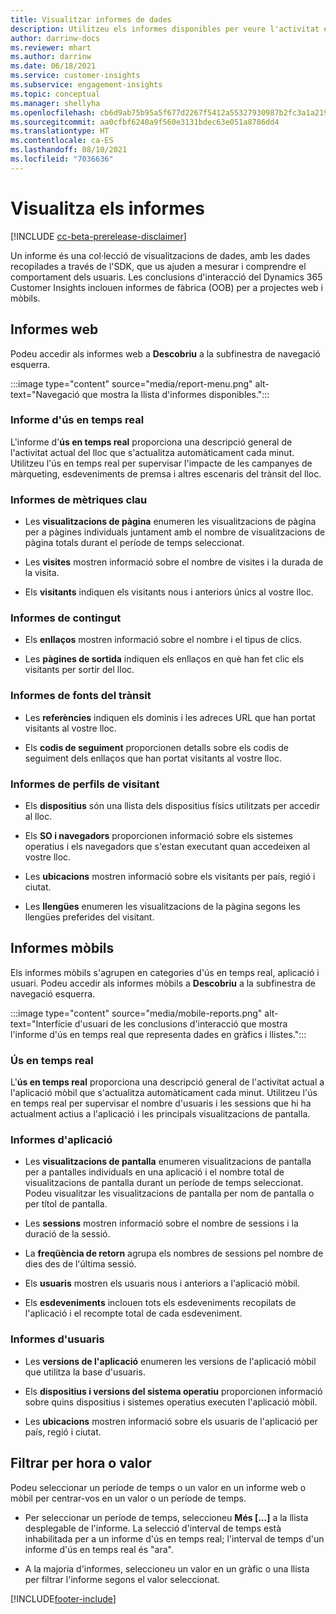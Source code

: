 ```yaml
---
title: Visualitzar informes de dades
description: Utilitzeu els informes disponibles per veure l'activitat en temps real al vostre lloc.
author: darrinw-docs
ms.reviewer: mhart
ms.author: darrinw
ms.date: 06/18/2021
ms.service: customer-insights
ms.subservice: engagement-insights
ms.topic: conceptual
ms.manager: shellyha
ms.openlocfilehash: cb6d9ab75b95a5f677d2267f5412a55327930987b2fc3a1a21958633a8116bd2
ms.sourcegitcommit: aa0cfbf6240a9f560e3131bdec63e051a8786dd4
ms.translationtype: HT
ms.contentlocale: ca-ES
ms.lasthandoff: 08/10/2021
ms.locfileid: "7036636"
---
```

# <a name="view-reports"></a>Visualitza els informes

[!INCLUDE [cc-beta-prerelease-disclaimer](includes/cc-beta-prerelease-disclaimer.md)]

Un informe és una col·lecció de visualitzacions de dades, amb les dades recopilades a través de l'SDK, que us ajuden a mesurar i comprendre el comportament dels usuaris. Les conclusions d'interacció del Dynamics 365 Customer Insights inclouen informes de fàbrica (OOB) per a projectes web i mòbils.  

## <a name="web-reports"></a>Informes web

Podeu accedir als informes web a **Descobriu** a la subfinestra de navegació esquerra.

:::image type="content" source="media/report-menu.png" alt-text="Navegació que mostra la llista d'informes disponibles.":::

### <a name="real-time-usage-report"></a>Informe d'ús en temps real

L'informe d'**ús en temps real** proporciona una descripció general de l'activitat actual del lloc que s'actualitza automàticament cada minut. Utilitzeu l'ús en temps real per supervisar l'impacte de les campanyes de màrqueting, esdeveniments de premsa i altres escenaris del trànsit del lloc.

### <a name="key-metrics-reports"></a>Informes de mètriques clau

- Les **visualitzacions de pàgina** enumeren les visualitzacions de pàgina per a pàgines individuals juntament amb el nombre de visualitzacions de pàgina totals durant el període de temps seleccionat.

- Les **visites** mostren informació sobre el nombre de visites i la durada de la visita.

- Els **visitants** indiquen els visitants nous i anteriors únics al vostre lloc.

### <a name="content-reports"></a>Informes de contingut

- Els **enllaços** mostren informació sobre el nombre i el tipus de clics.

- Les **pàgines de sortida** indiquen els enllaços en què han fet clic els visitants per sortir del lloc.

### <a name="traffic-sources-reports"></a>Informes de fonts del trànsit

- Les **referències** indiquen els dominis i les adreces URL que han portat visitants al vostre lloc.

- Els **codis de seguiment** proporcionen detalls sobre els codis de seguiment dels enllaços que han portat visitants al vostre lloc.

### <a name="visitor-profiles-reports"></a>Informes de perfils de visitant

- Els **dispositius** són una llista dels dispositius físics utilitzats per accedir al lloc.

- Els **SO i navegadors** proporcionen informació sobre els sistemes operatius i els navegadors que s'estan executant quan accedeixen al vostre lloc.

- Les **ubicacions** mostren informació sobre els visitants per país, regió i ciutat.

- Les **llengües** enumeren les visualitzacions de la pàgina segons les llengües preferides del visitant.

## <a name="mobile-reports"></a>Informes mòbils

Els informes mòbils s'agrupen en categories d'ús en temps real, aplicació i usuari. Podeu accedir als informes mòbils a **Descobriu** a la subfinestra de navegació esquerra.   

:::image type="content" source="media/mobile-reports.png" alt-text="Interfície d'usuari de les conclusions d'interacció que mostra l'informe d'ús en temps real que representa dades en gràfics i llistes.":::   

### <a name="real-time-usage"></a>Ús en temps real

L'**ús en temps real** proporciona una descripció general de l'activitat actual a l'aplicació mòbil que s'actualitza automàticament cada minut. Utilitzeu l'ús en temps real per supervisar el nombre d'usuaris i les sessions que hi ha actualment actius a l'aplicació i les principals visualitzacions de pantalla.

### <a name="app-reports"></a>Informes d'aplicació

- Les **visualitzacions de pantalla** enumeren visualitzacions de pantalla per a pantalles individuals en una aplicació i el nombre total de visualitzacions de pantalla durant un període de temps seleccionat. Podeu visualitzar les visualitzacions de pantalla per nom de pantalla o per títol de pantalla.

- Les **sessions** mostren informació sobre el nombre de sessions i la duració de la sessió.

- La **freqüència de retorn** agrupa els nombres de sessions pel nombre de dies des de l'última sessió.

- Els **usuaris** mostren els usuaris nous i anteriors a l'aplicació mòbil.

- Els **esdeveniments** inclouen tots els esdeveniments recopilats de l'aplicació i el recompte total de cada esdeveniment.

### <a name="user-reports"></a>Informes d'usuaris

- Les **versions de l'aplicació** enumeren les versions de l'aplicació mòbil que utilitza la base d'usuaris.

- Els **dispositius i versions del sistema operatiu** proporcionen informació sobre quins dispositius i sistemes operatius executen l'aplicació mòbil.

- Les **ubicacions** mostren informació sobre els usuaris de l'aplicació per país, regió i ciutat.

## <a name="filter-by-time-or-value"></a>Filtrar per hora o valor

Podeu seleccionar un període de temps o un valor en un informe web o mòbil per centrar-vos en un valor o un període de temps. 

- Per seleccionar un període de temps, seleccioneu **Més [...]** a la llista desplegable de l'informe. La selecció d'interval de temps està inhabilitada per a un informe d'ús en temps real; l'interval de temps d'un informe d'ús en temps real és "ara".

- A la majoria d'informes, seleccioneu un valor en un gràfic o una llista per filtrar l'informe segons el valor seleccionat.

[!INCLUDE[footer-include](../includes/footer-banner.md)]